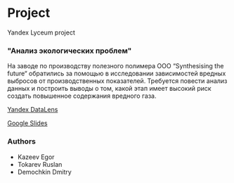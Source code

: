 # Project
Yandex Lyceum project
### "Анализ экологических проблем"
На заводе по производству полезного полимера ООО “Synthesising the future“ обратились за помощью в исследовании зависимостей вредных выбросов от производственных показателей. Требуется повести анализ данных и построить выводы о том, какой этап имеет высокий риск создать повышенное содержания вредного газа.

[Yandex DataLens
](https://datalens.yandex/1ah7nmch0mzyn)

[Google Slides](https://docs.google.com/presentation/d/1qGrWzlmK2Lz8pR_V7MwtoVzf3ZcdkkH7VQ3wpJS-7vE/edit?usp=sharing)
### Authors
* Kazeev Egor
* Tokarev Ruslan
* Demochkin Dmitry
